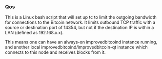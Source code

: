 ### Qos ###

This is a Linux bash script that will set up tc to limit the outgoing bandwidth for connections to the Bitcoin network. It limits outbound TCP traffic with a source or destination port of 14354, but not if the destination IP is within a LAN (defined as 192.168.x.x).

This means one can have an always-on improvedbitcoind instance running, and another local improvedbitcoind/improvedbitcoin-qt instance which connects to this node and receives blocks from it.
